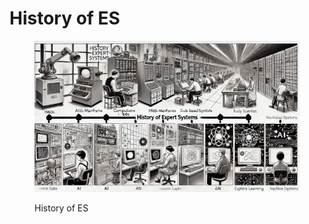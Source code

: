 # History of ES



<div align="left"><figure><img src="../../../.gitbook/assets/es-history-of-expert-system-min.png" alt="" width="563"><figcaption><p>History of ES</p></figcaption></figure></div>
